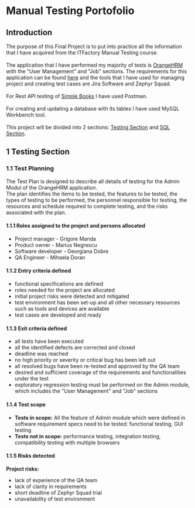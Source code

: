 # Manual Testing Portofolio    
      
## Introduction 
      
The purpose of this Final Project is to put into practice all the information that I have acquired from the ITFactory Manual Testing course.  <br>   
The application that I have performed my majority of tests is [OrangeHRM](https://opensource-demo.orangehrmlive.com/web/index.php/dashboard/index) with 
the "User Management" and "Job" sections. The requirements for this application can be found [here](https://www.orangehrm.com/assets/Files/Complete-Administrative-User-Guide.pdf?url=/Files/Complete-Administrative-User-Guide.pdf) and the tools that I have used for managing project and creating test cases are Jira Software and Zephyr  Squad. <br>  
For Rest API testing of [Simple Books](https://github.com/vdespa/introduction-to-postman-course/blob/main/simple-books-api.md) I have used Postman. <br>  
For creating and updating a database with its tables I have used MySQL Workbench tool. <br>  
This project will be divided into 2 sections: [Testing Section](https://github.com/MihaelaDoran/Manual-Testing-Portofolio/blob/main/README.md#Testing-Section) and [SQL Section](https://github.com/MihaelaDoran/Manual-Testing-Portofolio/blob/main/README.md#SQL-Section). <br>  
## 1 Testing Section <br> 
### 1.1 Test Planning <br> 
The Test Plan is designed to describe all details of testing for the Admin Modul of the OrangeHRM application. <br> 
The plan identifies the items to be tested, the features to be tested, the types of testing to be performed, the personnel responsible for testing, the resources and schedule required to complete testing, and the risks associated with the plan. <br> 
#### 1.1.1 Roles assigned to the project and persons allocated <br> 
- Project manager - Grigore Manda
- Product owner - Marius Negrescu
- Software developer - Georgiana Dobre
- QA Engineer - Mihaela Doran <br> 
#### 1.1.2 Entry criteria defined <br> 
- functional specifications are defined
- roles needed for the project are allocated
- initial project risks were detected and mitigated
- test environment has been set-up and all other necessary resources such as tools and devices are available
- test cases are developed and ready <br> 
#### 1.1.3 Exit criteria defined <br> 
- all tests have been executed
- all the identified defects are corrected and closed
- deadline was reached
- no high priority or severity or critical bug has been left out
- all resolved bugs have been re-tested and approved by the QA team
- desired and sufficient coverage of the requirements and functionalities under the test
- exploratory regression testing must be performed on the Admin module, which includes the "User Management" and "Job" sections <br> 
#### 1.1.4 Test scope <br> 
- **Tests in scope:** All the feature of Admin module which were defined in software requirement specs need to be tested: functional testing, GUI testing
- **Tests not in scope:** performance testing, integration testing, compatibility testing with multiple browsers <br> 
#### 1.1.5 Risks detected <br> 
**Project risks:** 
- lack of experience of the QA team
- lack of clarity in requirements
- short deadline of Zephyr Squad trial
- unavailability of test environment

             
